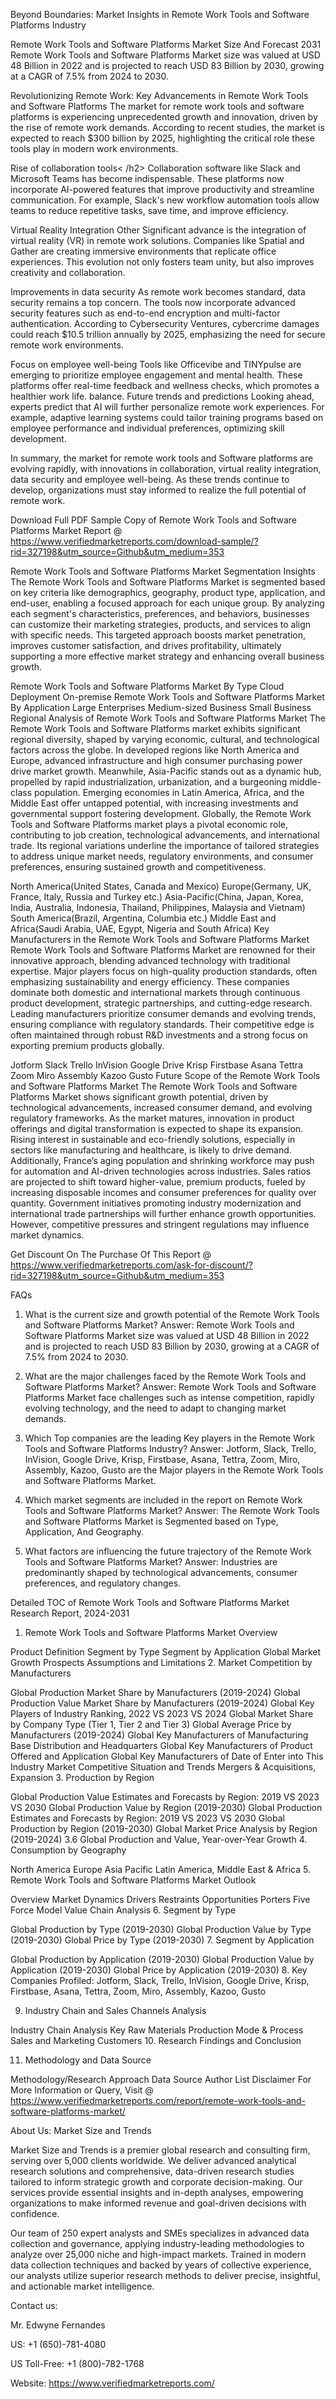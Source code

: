 Beyond Boundaries: Market Insights in Remote Work Tools and Software Platforms Industry


Remote Work Tools and Software Platforms Market Size And Forecast 2031
Remote Work Tools and Software Platforms Market size was valued at USD 48 Billion in 2022 and is projected to reach USD 83 Billion by 2030, growing at a CAGR of 7.5% from 2024 to 2030.

Revolutionizing Remote Work: Key Advancements in Remote Work Tools and Software Platforms
The market for remote work tools and software platforms is experiencing unprecedented growth and innovation, driven by the rise of remote work demands. According to recent studies, the market is expected to reach $300 billion by 2025, highlighting the critical role these tools play in modern work environments.

Rise of collaboration tools< /h2>
Collaboration software like Slack and Microsoft Teams has become indispensable. These platforms now incorporate AI-powered features that improve productivity and streamline communication. For example, Slack's new workflow automation tools allow teams to reduce repetitive tasks, save time, and improve efficiency.

Virtual Reality Integration
Other Significant advance is the integration of virtual reality (VR) in remote work solutions. Companies like Spatial and Gather are creating immersive environments that replicate office experiences. This evolution not only fosters team unity, but also improves creativity and collaboration.

Improvements in data security
As remote work becomes standard, data security remains a top concern. The tools now incorporate advanced security features such as end-to-end encryption and multi-factor authentication. According to Cybersecurity Ventures, cybercrime damages could reach $10.5 trillion annually by 2025, emphasizing the need for secure remote work environments.

Focus on employee well-being
Tools like Officevibe and TINYpulse are emerging to prioritize employee engagement and mental health.
These platforms offer real-time feedback and wellness checks, which promotes a healthier work life. balance.
Future trends and predictions
Looking ahead, experts predict that AI will further personalize remote work experiences. For example, adaptive learning systems could tailor training programs based on employee performance and individual preferences, optimizing skill development.

In summary, the market for remote work tools and Software platforms are evolving rapidly, with innovations in collaboration, virtual reality integration, data security and employee well-being. As these trends continue to develop, organizations must stay informed to realize the full potential of remote work.

Download Full PDF Sample Copy of Remote Work Tools and Software Platforms Market Report @ https://www.verifiedmarketreports.com/download-sample/?rid=327198&utm_source=Github&utm_medium=353

Remote Work Tools and Software Platforms Market Segmentation Insights
The Remote Work Tools and Software Platforms Market is segmented based on key criteria like demographics, geography, product type, application, and end-user, enabling a focused approach for each unique group. By analyzing each segment's characteristics, preferences, and behaviors, businesses can customize their marketing strategies, products, and services to align with specific needs. This targeted approach boosts market penetration, improves customer satisfaction, and drives profitability, ultimately supporting a more effective market strategy and enhancing overall business growth.

Remote Work Tools and Software Platforms Market By Type
Cloud Deployment
On-premise
Remote Work Tools and Software Platforms Market By Application
Large Enterprises
Medium-sized Business
Small Business
Regional Analysis of Remote Work Tools and Software Platforms Market
The Remote Work Tools and Software Platforms market exhibits significant regional diversity, shaped by varying economic, cultural, and technological factors across the globe. In developed regions like North America and Europe, advanced infrastructure and high consumer purchasing power drive market growth. Meanwhile, Asia-Pacific stands out as a dynamic hub, propelled by rapid industrialization, urbanization, and a burgeoning middle-class population. Emerging economies in Latin America, Africa, and the Middle East offer untapped potential, with increasing investments and governmental support fostering development. Globally, the Remote Work Tools and Software Platforms market plays a pivotal economic role, contributing to job creation, technological advancements, and international trade. Its regional variations underline the importance of tailored strategies to address unique market needs, regulatory environments, and consumer preferences, ensuring sustained growth and competitiveness.

North America(United States, Canada and Mexico)
Europe(Germany, UK, France, Italy, Russia and Turkey etc.)
Asia-Pacific(China, Japan, Korea, India, Australia, Indonesia, Thailand, Philippines, Malaysia and Vietnam)
South America(Brazil, Argentina, Columbia etc.)
Middle East and Africa(Saudi Arabia, UAE, Egypt, Nigeria and South Africa)
Key Manufacturers in the Remote Work Tools and Software Platforms Market
Remote Work Tools and Software Platforms Market are renowned for their innovative approach, blending advanced technology with traditional expertise. Major players focus on high-quality production standards, often emphasizing sustainability and energy efficiency. These companies dominate both domestic and international markets through continuous product development, strategic partnerships, and cutting-edge research. Leading manufacturers prioritize consumer demands and evolving trends, ensuring compliance with regulatory standards. Their competitive edge is often maintained through robust R&D investments and a strong focus on exporting premium products globally.

Jotform
Slack
Trello
InVision
Google Drive
Krisp
Firstbase
Asana
Tettra
Zoom
Miro
Assembly
Kazoo
Gusto
Future Scope of the Remote Work Tools and Software Platforms Market
The Remote Work Tools and Software Platforms Market shows significant growth potential, driven by technological advancements, increased consumer demand, and evolving regulatory frameworks. As the market matures, innovation in product offerings and digital transformation is expected to shape its expansion. Rising interest in sustainable and eco-friendly solutions, especially in sectors like manufacturing and healthcare, is likely to drive demand. Additionally, France’s aging population and shrinking workforce may push for automation and AI-driven technologies across industries. Sales ratios are projected to shift toward higher-value, premium products, fueled by increasing disposable incomes and consumer preferences for quality over quantity. Government initiatives promoting industry modernization and international trade partnerships will further enhance growth opportunities. However, competitive pressures and stringent regulations may influence market dynamics.

Get Discount On The Purchase Of This Report @ https://www.verifiedmarketreports.com/ask-for-discount/?rid=327198&utm_source=Github&utm_medium=353

FAQs
1. What is the current size and growth potential of the Remote Work Tools and Software Platforms Market?
Answer: Remote Work Tools and Software Platforms Market size was valued at USD 48 Billion in 2022 and is projected to reach USD 83 Billion by 2030, growing at a CAGR of 7.5% from 2024 to 2030.

2. What are the major challenges faced by the Remote Work Tools and Software Platforms Market?
Answer: Remote Work Tools and Software Platforms Market face challenges such as intense competition, rapidly evolving technology, and the need to adapt to changing market demands.

3. Which Top companies are the leading Key players in the Remote Work Tools and Software Platforms Industry?
Answer: Jotform, Slack, Trello, InVision, Google Drive, Krisp, Firstbase, Asana, Tettra, Zoom, Miro, Assembly, Kazoo, Gusto are the Major players in the Remote Work Tools and Software Platforms Market.

4. Which market segments are included in the report on Remote Work Tools and Software Platforms Market?
Answer: The Remote Work Tools and Software Platforms Market is Segmented based on Type, Application, And Geography.

5. What factors are influencing the future trajectory of the Remote Work Tools and Software Platforms Market?
Answer: Industries are predominantly shaped by technological advancements, consumer preferences, and regulatory changes.

Detailed TOC of Remote Work Tools and Software Platforms Market Research Report, 2024-2031
1. Remote Work Tools and Software Platforms Market Overview

Product Definition
Segment by Type
Segment by Application
Global Market Growth Prospects
Assumptions and Limitations
2. Market Competition by Manufacturers

Global Production Market Share by Manufacturers (2019-2024)
Global Production Value Market Share by Manufacturers (2019-2024)
Global Key Players of Industry Ranking, 2022 VS 2023 VS 2024
Global Market Share by Company Type (Tier 1, Tier 2 and Tier 3)
Global Average Price by Manufacturers (2019-2024)
Global Key Manufacturers of Manufacturing Base Distribution and Headquarters
Global Key Manufacturers of Product Offered and Application
Global Key Manufacturers of Date of Enter into This Industry
Market Competitive Situation and Trends
Mergers & Acquisitions, Expansion
3. Production by Region

Global Production Value Estimates and Forecasts by Region: 2019 VS 2023 VS 2030
Global Production Value by Region (2019-2030)
Global Production Estimates and Forecasts by Region: 2019 VS 2023 VS 2030
Global Production by Region (2019-2030)
Global Market Price Analysis by Region (2019-2024) 3.6 Global Production and Value, Year-over-Year Growth
4. Consumption by Geography

North America
Europe
Asia Pacific
Latin America, Middle East & Africa
5. Remote Work Tools and Software Platforms Market Outlook

Overview
Market Dynamics
Drivers
Restraints
Opportunities
Porters Five Force Model
Value Chain Analysis 
6. Segment by Type

Global Production by Type (2019-2030)
Global Production Value by Type (2019-2030)
Global Price by Type (2019-2030)
7. Segment by Application

Global Production by Application (2019-2030)
Global Production Value by Application (2019-2030)
Global Price by Application (2019-2030)
8. Key Companies Profiled: Jotform, Slack, Trello, InVision, Google Drive, Krisp, Firstbase, Asana, Tettra, Zoom, Miro, Assembly, Kazoo, Gusto

9. Industry Chain and Sales Channels Analysis

Industry Chain Analysis
Key Raw Materials
Production Mode & Process
Sales and Marketing
Customers
10. Research Findings and Conclusion

11. Methodology and Data Source

Methodology/Research Approach
Data Source
Author List
Disclaimer
For More Information or Query, Visit @ https://www.verifiedmarketreports.com/report/remote-work-tools-and-software-platforms-market/

About Us: Market Size and Trends

Market Size and Trends is a premier global research and consulting firm, serving over 5,000 clients worldwide. We deliver advanced analytical research solutions and comprehensive, data-driven research studies tailored to inform strategic growth and corporate decision-making. Our services provide essential insights and in-depth analyses, empowering organizations to make informed revenue and goal-driven decisions with confidence.

Our team of 250 expert analysts and SMEs specializes in advanced data collection and governance, applying industry-leading methodologies to analyze over 25,000 niche and high-impact markets. Trained in modern data collection techniques and backed by years of collective experience, our analysts utilize superior research methods to deliver precise, insightful, and actionable market intelligence.

Contact us:

Mr. Edwyne Fernandes

US: +1 (650)-781-4080

US Toll-Free: +1 (800)-782-1768

Website: https://www.verifiedmarketreports.com/
